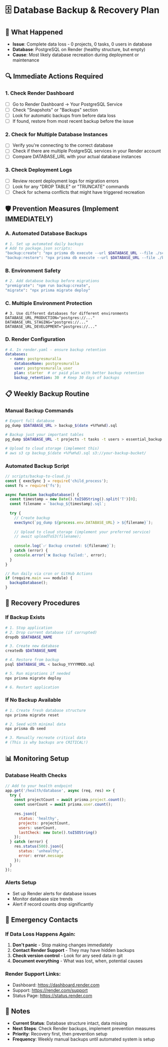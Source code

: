 # 🗄️ Database Backup & Recovery Plan

## 🚨 What Happened
- **Issue**: Complete data loss - 0 projects, 0 tasks, 0 users in database
- **Database**: PostgreSQL on Render (healthy structure, but empty)
- **Cause**: Most likely database recreation during deployment or maintenance

## 🔍 Immediate Actions Required

### 1. Check Render Dashboard
- [ ] Go to Render Dashboard → Your PostgreSQL Service
- [ ] Check "Snapshots" or "Backups" section
- [ ] Look for automatic backups from before data loss
- [ ] If found, restore from most recent backup before the issue

### 2. Check for Multiple Database Instances
- [ ] Verify you're connecting to the correct database
- [ ] Check if there are multiple PostgreSQL services in your Render account
- [ ] Compare DATABASE_URL with your actual database instances

### 3. Check Deployment Logs
- [ ] Review recent deployment logs for migration errors
- [ ] Look for any "DROP TABLE" or "TRUNCATE" commands
- [ ] Check for schema conflicts that might have triggered recreation

## 🛡️ Prevention Measures (Implement IMMEDIATELY)

### A. Automated Database Backups
```bash
# 1. Set up automated daily backups
# Add to package.json scripts:
"backup:create": "npx prisma db execute --url $DATABASE_URL --file ./scripts/backup.sql",
"backup:restore": "npx prisma db execute --url $DATABASE_URL --file ./backups/latest.sql"
```

### B. Environment Safety
```bash
# 2. Add database backup before migrations
"premigrate": "npm run backup:create",
"migrate": "npx prisma migrate deploy"
```

### C. Multiple Environment Protection
```env
# 3. Use different databases for different environments
DATABASE_URL_PRODUCTION="postgres://..."
DATABASE_URL_STAGING="postgres://..."
DATABASE_URL_DEVELOPMENT="postgres://..."
```

### D. Render Configuration
```yaml
# 4. In render.yaml - ensure backup retention
databases:
  - name: postgresmuralla
    databaseName: postgresmuralla
    user: postgresmuralla_user
    plan: starter  # or paid plan with better backup retention
    backup_retention: 30  # Keep 30 days of backups
```

## 📋 Weekly Backup Routine

### Manual Backup Commands
```bash
# Export full database
pg_dump $DATABASE_URL > backup_$(date +%Y%m%d).sql

# Backup just your important tables
pg_dump $DATABASE_URL -t projects -t tasks -t users > essential_backup.sql

# Upload to cloud storage (implement this)
# aws s3 cp backup_$(date +%Y%m%d).sql s3://your-backup-bucket/
```

### Automated Backup Script
```javascript
// scripts/backup-to-cloud.js
const { execSync } = require('child_process');
const fs = require('fs');

async function backupDatabase() {
  const timestamp = new Date().toISOString().split('T')[0];
  const filename = `backup_${timestamp}.sql`;
  
  try {
    // Create backup
    execSync(`pg_dump ${process.env.DATABASE_URL} > ${filename}`);
    
    // Upload to cloud storage (implement your preferred service)
    // await uploadToS3(filename);
    
    console.log(`✅ Backup created: ${filename}`);
  } catch (error) {
    console.error('❌ Backup failed:', error);
  }
}

// Run daily via cron or GitHub Actions
if (require.main === module) {
  backupDatabase();
}
```

## 🔄 Recovery Procedures

### If Backup Exists
```bash
# 1. Stop application
# 2. Drop current database (if corrupted)
dropdb $DATABASE_NAME

# 3. Create new database  
createdb $DATABASE_NAME

# 4. Restore from backup
psql $DATABASE_URL < backup_YYYYMMDD.sql

# 5. Run migrations if needed
npx prisma migrate deploy

# 6. Restart application
```

### If No Backup Available
```bash
# 1. Create fresh database structure
npx prisma migrate reset

# 2. Seed with minimal data
npx prisma db seed

# 3. Manually recreate critical data
# (This is why backups are CRITICAL!)
```

## 📊 Monitoring Setup

### Database Health Checks
```javascript
// Add to your health endpoint
app.get('/health/database', async (req, res) => {
  try {
    const projectCount = await prisma.project.count();
    const userCount = await prisma.user.count();
    
    res.json({
      status: 'healthy',
      projects: projectCount,
      users: userCount,
      lastCheck: new Date().toISOString()
    });
  } catch (error) {
    res.status(500).json({
      status: 'unhealthy',
      error: error.message
    });
  }
});
```

### Alerts Setup
- Set up Render alerts for database issues
- Monitor database size trends
- Alert if record counts drop significantly

## 🚨 Emergency Contacts

### If Data Loss Happens Again:
1. **Don't panic** - Stop making changes immediately
2. **Contact Render Support** - They may have hidden backups
3. **Check version control** - Look for any seed data in git
4. **Document everything** - What was lost, when, potential causes

### Render Support Links:
- Dashboard: https://dashboard.render.com
- Support: https://render.com/support
- Status Page: https://status.render.com

## 📝 Notes

- **Current Status**: Database structure intact, data missing
- **Next Steps**: Check Render backups, implement prevention measures
- **Priority**: Recovery first, then prevention setup
- **Frequency**: Weekly manual backups until automated system is setup